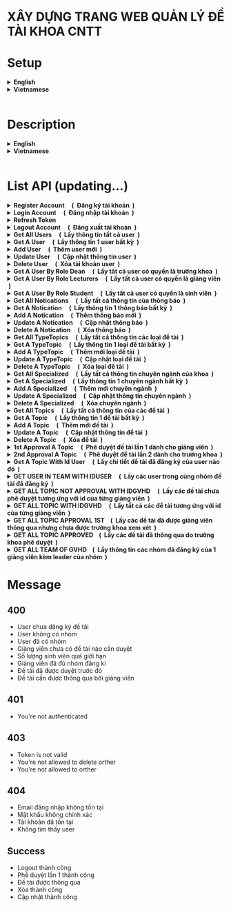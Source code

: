 # XÂY DỰNG TRANG WEB QUẢN LÝ ĐỀ TÀI KHOA CNTT

# Setup 

<details>
<summary><b>English</b></summary><br />

- Prepare the environment variables as follows
	|Variable name              |Obligatory |Description                                                                                     |Default        |
	|----------------------|---------|------------------------------------------------------------------------------------------|----------------|
	|PORT                  |❌       |Port to listen to (listen) server api                                                    |3001            |
	|MONGO_URI             |✔       |Connection string to connect to MongoDb                                              |                |
	|JWT_ACCESS_KEY            |✔       |Secret key, used in Json Web token (accessToken)                                     |                |
	|JWT_REFRESH_KEY       |✔       |Secret key, used in Json Web token (refreshToken)                             |                |
</details>

<details>
<summary><b>Vietnamese</b></summary><br />

- Chuẩn bị các biến môi trường như sau
	|Tên biến              |Bắt buộc |Mô tả                                                                                     |Mặc định        |
	|----------------------|---------|------------------------------------------------------------------------------------------|----------------|
	|PORT                  |❌       |Port để listen (lắng nghe) server api                                                     |3001            |
	|MONGO_URI             |✔       |Connection string để kết nối tới MongoDb                                                  |                |
	|JWT_ACCESS_KEY            |✔       |Khóa bí mật (secret key), dùng trong Json Web token (accessToken)                                     |                |
	|JWT_REFRESH_KEY       |✔       |Khóa bí mật (secret key), dùng trong Json Web token (refreshToken)                             |                |
</details>
<br />

# Description
<details>
<summary><b>English</b></summary><br />

Using technologies: NodeJS, Express, MongoDb, Mongoose, jwt-authentication, jwt-authorization

The website includes 3 rights, helping students register a topic name and choose a guide, the topic will be approved by the teacher for the first time and transferred to the dean for final approval.
3 rights:
-	Dean:
    + The person who reviews the title of the topic.
    + CRUD has full rights to teacher, student, and topic accounts.
    + Dean will review the final topic.
    + Statistics

- Instructor guides:
    + Each lecturer has a maximum of 8 student groups (per term),
    + Each group has a maximum of 3 students, lecturers have CRUD rights on each registered group.
    + The lecturer reviews the topic and will send it to the Dean for final approval. Once approved, the topic can still be deleted, but once the dean has approved it, the topic cannot be deleted.
    + The lecturer has the right to CRUD with the topic of the student group.

-	Student:
    + Each student can choose 1 instructor, students can only be in a group with 3 members, students who already have a group mean that they have already registered the topic, they cannot register the topic themselves.
    + When registering, students fill in the information of group members.
    + Students can manipulate to register the topic name. Students have the right to delete the registered topic name.

Constraint:
* When the topic has not been approved, only the group leader has the right to update and delete the topic.
* When the topic is approved for the first time (approved by the lecturer), students are no longer allowed to update and delete the topic (even as the group leader). But now only lecturers (lecturers who are not of that topic also have no rights) or deans have the right.
* When the topic is approved (approved by the Dean), neither the student nor the lecturer has the right to update and delete.

Updating...

***Currently the server is still being updated with the necessary functions, the update will be regularly updated here. Thank you!***
</details>

<details>
<summary><b>Vietnamese</b></summary><br />

Sử dụng các công nghệ: NodeJS, Express, MongoDb, Mongoose, jwt-authentication, jwt-authorization

Trang web bao gồm 3 quyền, giúp sinh viên đăng ký tên đề tài và chọn giáo viên hướng dẫn, đề tài sẽ được giáo viên chấp thuận phê duyệt lần 1 và chuyển đến trưởng khoa để chốt tên đề tài qua việc phê duyệt cuối. 
3 quyền:
-	Trưởng khoa: 
    + Người xét duyệt tên đề tài. 
    + CRUD toàn quyền với tài khoản giáo viên, sinh viên, đề tài. 
    + Trưởng khoa sẽ xét duyệt đề tài cuối cùng. 
    + Thống kê

-	Giảng viên hướng dẫn: 
    + Mỗi giảng viên có tối đa 8 nhóm sinh viên (mỗi kì), 
    + Mỗi nhóm tối đa 3 sinh viên, giảng viên có quyền CRUD trên mỗi nhóm đăng kí. 
    + Giảng viên xét duyệt đề tài và sẽ gửi lên trưởng khoa xuyết duyệt cuối. Khi đã duyệt thì vẫn được xóa đề tài, nhưng khi trưởng khoa đã duyệt thì không được xóa đề tài. 
    + Giảng viên có quyền CRUD với đề tài của nhóm sinh viên.

-	Sinh viên: 
    + Mỗi sinh viên được chọn 1 giảng viên hướng dẫn, sinh viên chỉ được nằm trong 1 nhóm có 3 thành viên, sinh viên đãz có nhóm là đồng nghĩa đã đăng ký đề tài, không thể tự đăng ký đề tài tiếp. 
    + Khi đăng kí, sinh viên điền thông tin các thành viên trong nhóm. 
    + Sinh viên có thể thao tác đăng kí tên đề tài. Sinh viên có quyền xóa tên đề tài đăng kí.


Ràng buộc: 
* Khi đề tài chưa được phê duyệt thì chỉ có trưởng nhóm có quyền cập nhật và xóa đề tài.
* Khi đề tài được duyệt lần 1 (do giảng viên duyệt) thì sinh viên không còn được quyền cập nhật và xóa đề tài (cho dù là trưởng nhóm). Mà giờ chỉ có giảng viên (giảng viên không phải của đề tài đó cũng không có quyền) hoặc trưởng khoa có quyền.
* khi đề tài được thông qua (do trưởng khoa duyệt) thì cả sinh viên và giảng viên đều không có quyền cập nhật và xóa. 

Updating...

***Hiện tại server vẫn đang được tiếp tục update các chức năng cần thiết, phần cập nhật sẽ thường xuyên được update tại đây. Xin cảm ơn!***
</details>
<br />


# List API (updating...)

<details>
<summary><b>Register Account &nbsp; &nbsp; ( &nbsp;Đăng ký tài khoản &nbsp;)</b></summary><br />

- *POST: **api/v1/register*** &nbsp; &nbsp; -- &nbsp; &nbsp;  **[content-type: application/json]** <br />
- Request:
    | params    | type   | require |
    | ---       | ---    | ---     |
    | firstName  | string | true    |
    | lastName  | string | true    |
    | email  | string | true    |
    | mssv  | string | true    |
    | password  | string | true    | 
    | avatar  | string | false    |
    | phone  | string | true    |
    | address  | string | false    |
    | active  | boolean | false    |
    | role  | string | default student    |
    | isTeam  | boolean | false    |

- Response:
```json
{
    "_id": "62ff067d2a6f2d35b72be673",
    "firstName": "Hai",
    "lastName": "Nguyen",
    "email": "admin@gmail.com",
    "mssv": "19110356",
    "role": "student",
    "createdAt": "2022-08-19T03:41:49.494Z",
    "updatedAt": "2022-08-19T03:41:49.494Z",
    "__v": 0,
}
```
</details>

<details>
<summary><b>Login Account &nbsp; &nbsp; ( &nbsp;Đăng nhập tài khoản &nbsp;)</b></summary><br />

- *POST: **api/v1/login*** &nbsp; &nbsp; -- &nbsp; &nbsp;  **[content-type: application/json]** <br />
- Request:
    | params    | type   | require |
    | ---       | ---    | ---     |
    | email  | string | true    |
    | password  | string | true    | 

- Response:
```json
{
    "_id": "62ff067d2a6f2d35b72be673",
    "firstName": "Hai",
    "lastName": "Nguyen",
    "email": "admin@gmail.com",
    "mssv": "19110356",
    "role": "student",
    "createdAt": "2022-08-19T03:41:49.494Z",
    "updatedAt": "2022-08-19T03:41:49.494Z",
    "__v": 0,
    "accessToken": "eyJhbGciOiJIUzI1NiIsInR5cCI6IkpXVCJ9.eyJpZCI6IjYyZmYwNjdkMmE2ZjJkMzViNzJiZTY3MyIsImFkbWluIjpmYWxzZSwiaWF0IjoxNjYwOTAwNDEyLCJleHAiOjE2NjA5MDA0NDJ9.eL8hG06zfvY_aIWfb6uMFtPccNcjj-NYfFpxYoE5v-k",
    "refreshToken": "eyJhbGciOiJIUzI1NiIsInR5cCI6IkpXVCJ9.eyJpZCI6IjYyZmYwNjdkMmE2ZjJkMzViNzJiZTY3MyIsImFkbWluIjpmYWxzZSwiaWF0IjoxNjYwOTAwNDEyLCJleHAiOjE2NjA5MDE0MTJ9.Llr9MuSPvRRWhWON1AJnRMSFz457H1ucjWv-_zwWGwc"
}
```
   ==> `refreshToken is saved in the returned cookie with the key refreshToken`
</details>

<details>
<summary><b>Refresh Token</b></summary><br />

- *POST: **api/v1/refresh*** &nbsp; &nbsp; -- &nbsp; &nbsp;  **[content-type: application/json]** <br />
- Headers: &nbsp; **[Cookie] : refreshToken**
- Request: null

- Response:
```json
{
    "accessToken": "eyJhbGciOiJIUzI1NiIsInR5cCI6IkpXVCJ9.eyJpZCI6IjYyZmYwNjdkMmE2ZjJkMzViNzJiZTY3MyIsImFkbWluIjp0cnVlLCJpYXQiOjE2NjEyMjY1NzQsImV4cCI6MTY2MTIyNjg3NH0.MbnNR9XEA9UKiDbniZK8Uuoff4W7FlHNzTDowmYiETw"
}
```
</details>

<details>
<summary><b>Logout Account &nbsp; &nbsp; ( &nbsp;Đăng xuất tài khoản &nbsp;)</b></summary><br />

- *POST: **api/v1/logout*** &nbsp; &nbsp; -- &nbsp; &nbsp;  **[content-type: application/json]** <br />
- Headers: &nbsp; **[token] : Bearer {accessToken}**
- Request: Null

- Response:
```json
{
    "message": ""
}
```
</details>

<details>
<summary><b>Get All Users &nbsp; &nbsp; ( &nbsp;Lấy thông tin tất cả user &nbsp;)</b></summary><br />

- *GET: **api/v1/user*** &nbsp; &nbsp; -- &nbsp; &nbsp;  **[content-type: application/json]** <br />
- Headers: &nbsp; **[token] : Bearer {accessToken}**
- Request: Null

- Response:
```json
{
    {
        "Info user 1": ""
    },
    {
        "Info user 2": ""
    }
}
```
</details>

<details>
<summary><b>Get A User &nbsp; &nbsp; ( &nbsp;Lấy thông tin 1 user bất kỳ &nbsp;)</b></summary><br />

- *GET: **api/v1/user/:id*** &nbsp; &nbsp; -- &nbsp; &nbsp;  **[content-type: application/json]** <br />
- Headers: &nbsp; **[token] : Bearer {accessToken}**
- Request: Null

- Response:
```json
{
    "Info user": ""
}
```
</details>

<details>
<summary><b>Add User &nbsp; &nbsp; ( &nbsp;Thêm user mới &nbsp;)</b></summary><br />

- *POST: **api/v1/user*** &nbsp; &nbsp; -- &nbsp; &nbsp;  **[content-type: application/json]** <br />
- Headers: &nbsp; **[token] : Bearer {accessToken}**
- Request:
    | params    | type   | require |
    | ---       | ---    | ---     |
    | firstName  | string | true    |
    | lastName  | string | true    |
    | email  | string | true    |
    | mssv  | string | true    |
    | password  | string | true    | 
    | avatar  | string | false    |
    | phone  | string | true    |
    | address  | string | false    |
    | active  | boolean | false    |
    | role  | string | default student    |
    | isTeam  | boolean | false    |

- Response:
```json
{
    "firstName": "Hai Test",
    "lastName": "Nguyen",
    "email": "admin@gmail.com",
    "mssv": "19110356",
    "role": "student",
    "phone": "14522",
    "_id": "630494af24f33a4ee5cc2340",
    "createdAt": "2022-08-23T08:49:51.091Z",
    "updatedAt": "2022-08-23T08:49:51.091Z",
    "__v": 0
}
```
</details>

<details>
<summary><b>Update User &nbsp; &nbsp; ( &nbsp;Cập nhật thông tin user &nbsp;)</b></summary><br />

- *PUT: **api/v1/user/:id*** &nbsp; &nbsp; -- &nbsp; &nbsp;  **[content-type: application/json]** <br />
- Headers: &nbsp; **[token] : Bearer {accessToken}**
- Request:
    | params    | type   | require |
    | ---       | ---    | ---     |
    | firstName  | string | true    |
    | lastName  | string | true    |
    | email  | string | true    |
    | mssv  | string | true    |
    | password  | string | true    | 
    | avatar  | string | false    |
    | phone  | string | true    |
    | address  | string | false    |
    | active  | boolean | false    |
    | role  | string | default student    |

- Response:
```json
{
    "message": ""
}
```
</details>

<details>
<summary><b>Delete User &nbsp; &nbsp; ( &nbsp;Xóa tài khoản user &nbsp;)</b></summary><br />

- *DELETE: **api/v1/user/:id*** &nbsp; &nbsp; -- &nbsp; &nbsp;  **[content-type: application/json]** <br />
- Headers: &nbsp; **[token] : Bearer {accessToken}**
- Request: null

- Response:
```json
{
    "message": ""
}
```
</details>

<details>
<summary><b>Get A User By Role Dean &nbsp; &nbsp; ( &nbsp;Lấy tất cả user có quyền là trưởng khoa &nbsp;)</b></summary><br />

- *GET: **api/v1/user/dean*** &nbsp; &nbsp; -- &nbsp; &nbsp;  **[content-type: application/json]** <br />
- Headers: &nbsp; **[token] : Bearer {accessToken}**
- Request: Null

- Response:
```json
{
    {
        "Info user 1": ""
    },
    {
        "Info user 2": ""
    }
}
```
</details>

<details>
<summary><b>Get A User By Role Lecturers &nbsp; &nbsp; ( &nbsp;Lấy tất cả user có quyền là giảng viên &nbsp;)</b></summary><br />

- *GET: **api/v1/user/lecturers*** &nbsp; &nbsp; -- &nbsp; &nbsp;  **[content-type: application/json]** <br />
- Headers: &nbsp; **[token] : Bearer {accessToken}**
- Request: Null

- Response:
```json
{
    {
        "Info user 1": ""
    },
    {
        "Info user 2": ""
    }
}
```
</details>

<details>
<summary><b>Get A User By Role Student &nbsp; &nbsp; ( &nbsp;Lấy tất cả user có quyền là sinh viên &nbsp;)</b></summary><br />

- *GET: **api/v1/user/student*** &nbsp; &nbsp; -- &nbsp; &nbsp;  **[content-type: application/json]** <br />
- Headers: &nbsp; **[token] : Bearer {accessToken}**
- Request: Null

- Response:
```json
{
    {
        "Info user 1": ""
    },
    {
        "Info user 2": ""
    }
}
```
</details>

<details>
<summary><b>Get All Notications &nbsp; &nbsp; ( &nbsp;Lấy tất cả thông tin của thông báo &nbsp;)</b></summary><br />

- *GET: **api/v1/noti*** &nbsp; &nbsp; -- &nbsp; &nbsp;  **[content-type: application/json]** <br />
- Headers: &nbsp; **[token] : Bearer {accessToken}**
- Request: null

- Response:
```json
{
    {
        "Info noti 1": ""
    },
    {
        "Info noti 2": ""
    }
}
```
</details>

<details>
<summary><b>Get A Notication &nbsp; &nbsp; ( &nbsp;Lấy thông tin 1 thông báo bất kỳ &nbsp;)</b></summary><br />

- *GET: **api/v1/noti/:id*** &nbsp; &nbsp; -- &nbsp; &nbsp;  **[content-type: application/json]** <br />
- Headers: &nbsp; **[token] : Bearer {accessToken}**
- Request: null

- Response:
```json
{
    "Info noti": ""
}
```
</details>

<details>
<summary><b>Add A Notication &nbsp; &nbsp; ( &nbsp;Thêm thông báo mới &nbsp;)</b></summary><br />

- *POST: **api/v1/noti*** &nbsp; &nbsp; -- &nbsp; &nbsp;  **[content-type: application/json]** <br />
- Headers: &nbsp; **[token] : Bearer {accessToken}**
- Request:
    | params    | type   | require |
    | ---       | ---    | ---     |
    | header  | string | true    |
    | infomation  | string | true    |
    | deleted  | string | false    |

- Response:
```json
{
    "infoCateNoti": {}
}
```
</details>

<details>
<summary><b>Update A Notication &nbsp; &nbsp; ( &nbsp;Cập nhật thông báo &nbsp;)</b></summary><br />

- *PUT: **api/v1/noti/:id*** &nbsp; &nbsp; -- &nbsp; &nbsp;  **[content-type: application/json]** <br />
- Headers: &nbsp; **[token] : Bearer {accessToken}**
- Request:
    | params    | type   | require |
    | ---       | ---    | ---     |
    | header  | string | true    |
    | infomation  | string | true    |
    | deleted  | string | false    |

- Response:
```json
{
    "message": ""
}
```
</details>

<details>
<summary><b>Delete A Notication &nbsp; &nbsp; ( &nbsp;Xóa thông báo &nbsp;)</b></summary><br />

- *DELETE: **api/v1/noti/:id*** &nbsp; &nbsp; -- &nbsp; &nbsp;  **[content-type: application/json]** <br />
- Headers: &nbsp; **[token] : Bearer {accessToken}**
- Request: null

- Response:
```json
{
    "message": ""
}
```
</details>


<details>
<summary><b>Get All TypeTopics &nbsp; &nbsp; ( &nbsp;Lấy tất cả thông tin các loại đề tài &nbsp;)</b></summary><br />

- *GET: **api/v1/typetopic*** &nbsp; &nbsp; -- &nbsp; &nbsp;  **[content-type: application/json]** <br />
- Headers: &nbsp; **[token] : Bearer {accessToken}**
- Request: null

- Response:
```json
[
     {
        "Info typetopic 1": ""
    },
    {
        "Info typetopic 2": ""
    }
]
```
</details>

<details>
<summary><b>Get A TypeTopic &nbsp; &nbsp; ( &nbsp;Lấy thông tin 1 loại đề tài bất kỳ &nbsp;)</b></summary><br />

- *GET: **api/v1/typetopic/:id*** &nbsp; &nbsp; -- &nbsp; &nbsp;  **[content-type: application/json]** <br />
- Headers: &nbsp; **[token] : Bearer {accessToken}**
- Request: null

- Response:
```json
{
    "Info typetopic": {}
}
```
</details>

<details>
<summary><b>Add A TypeTopic &nbsp; &nbsp; ( &nbsp;Thêm mới loại đề tài &nbsp;)</b></summary><br />

- *POST: **api/v1/typetopic*** &nbsp; &nbsp; -- &nbsp; &nbsp;  **[content-type: application/json]** <br />
- Headers: &nbsp; **[token] : Bearer {accessToken}**
- Request:
    | params    | type   | require |
    | ---       | ---    | ---     |
    | name  | string | true    |
    | desc  | string | false    |
    | deleted  | string | false    |

- Response:
```json
{
    "infoTypeTopicNew": {}
}
```
</details>

<details>
<summary><b>Update A TypeTopic &nbsp; &nbsp; ( &nbsp;Cập nhật loại đề tài &nbsp;)</b></summary><br />

- *PUT: **api/v1/typetopic/:id*** &nbsp; &nbsp; -- &nbsp; &nbsp;  **[content-type: application/json]** <br />
- Headers: &nbsp; **[token] : Bearer {accessToken}**
- Request:
    | params    | type   | require |
    | ---       | ---    | ---     |
    | name  | string | true    |
    | desc  | string | false    |
    | deleted  | string | false    |

- Response:
```json
{
    "message": ""
}
```
</details>

<details>
<summary><b>Delete A TypeTopic &nbsp; &nbsp; ( &nbsp;Xóa loại đề tài &nbsp;)</b></summary><br />

- *DELETE: **api/v1/typetopic/:id*** &nbsp; &nbsp; -- &nbsp; &nbsp;  **[content-type: application/json]** <br />
- Headers: &nbsp; **[token] : Bearer {accessToken}**
- Request: null

- Response:
```json
{
    "message": ""
}
```
</details>

<details>
<summary><b>Get All Specialized &nbsp; &nbsp; ( &nbsp;Lấy tất cả thông tin chuyên ngành của khoa &nbsp;)</b></summary><br />

- *GET: **api/v1/specialized*** &nbsp; &nbsp; -- &nbsp; &nbsp;  **[content-type: application/json]** <br />
- Headers: &nbsp; **[token] : Bearer {accessToken}**
- Request: null

- Response:
```json
[
     {
        "Info specialized 1": ""
    },
    {
        "Info specialized 2": ""
    }
]
```
</details>

<details>
<summary><b>Get A Specialized &nbsp; &nbsp; ( &nbsp;Lấy thông tin 1 chuyên ngành bất kỳ &nbsp;)</b></summary><br />

- *GET: **api/v1/specialized/:id*** &nbsp; &nbsp; -- &nbsp; &nbsp;  **[content-type: application/json]** <br />
- Headers: &nbsp; **[token] : Bearer {accessToken}**
- Request: null

- Response:
```json
{
    "Info specialized": {}
}
```
</details>

<details>
<summary><b>Add A Specialized &nbsp; &nbsp; ( &nbsp;Thêm mới chuyên ngành &nbsp;)</b></summary><br />

- *POST: **api/v1/specialized*** &nbsp; &nbsp; -- &nbsp; &nbsp;  **[content-type: application/json]** <br />
- Headers: &nbsp; **[token] : Bearer {accessToken}**
- Request:
    | params    | type   | require |
    | ---       | ---    | ---     |
    | name  | string | true    |
    | desc  | string | false    |
    | deleted  | string | false    |

- Response:
```json
{
    "infoTypeTopicNew": {}
}
```
</details>

<details>
<summary><b>Update A Specialized &nbsp; &nbsp; ( &nbsp;Cập nhật thông tin chuyên ngành &nbsp;)</b></summary><br />

- *PUT: **api/v1/specialized/:id*** &nbsp; &nbsp; -- &nbsp; &nbsp;  **[content-type: application/json]** <br />
- Headers: &nbsp; **[token] : Bearer {accessToken}**
- Request:
    | params    | type   | require |
    | ---       | ---    | ---     |
    | name  | string | true    |
    | desc  | string | false    |
    | deleted  | string | false    |

- Response:
```json
{
    "message": ""
}
```
</details>

<details>
<summary><b>Delete A Specialized &nbsp; &nbsp; ( &nbsp;Xóa chuyên ngành &nbsp;)</b></summary><br />

- *DELETE: **api/v1/specialized/:id*** &nbsp; &nbsp; -- &nbsp; &nbsp;  **[content-type: application/json]** <br />
- Headers: &nbsp; **[token] : Bearer {accessToken}**
- Request: null

- Response:
```json
{
    "message": ""
}
```
</details>

<details>
<summary><b>Get All Topics &nbsp; &nbsp; ( &nbsp;Lấy tất cả thông tin của các đề tài &nbsp;)</b></summary><br />

- *GET: **api/v1/topic*** &nbsp; &nbsp; -- &nbsp; &nbsp;  **[content-type: application/json]** <br />
- Headers: &nbsp; **[token] : Bearer {accessToken}**
- Request: null

- Response:
```json
[
     {
        "Info topic 1": ""
    },
    {
        "Info topic 2": ""
    }
]
```
</details>

<details>
<summary><b>Get A Topic &nbsp; &nbsp; ( &nbsp;Lấy thông tin 1 đề tài bất kỳ &nbsp;)</b></summary><br />

- *GET: **api/v1/topic/:id*** &nbsp; &nbsp; -- &nbsp; &nbsp;  **[content-type: application/json]** <br />
- Headers: &nbsp; **[token] : Bearer {accessToken}**
- Request: null

- Response:
```json
{
    "Info topic": {}
}
```
</details>

<details>
<summary><b>Add A Topic &nbsp; &nbsp; ( &nbsp;Thêm mới đề tài &nbsp;)</b></summary><br />

- *POST: **api/v1/typetopic*** &nbsp; &nbsp; -- &nbsp; &nbsp;  **[content-type: application/json]** <br />
- Headers: &nbsp; **[token] : Bearer {accessToken}**
- Request:
    | params    | type   | require |
    | ---       | ---    | ---     |
    | name  | string | true    |
    | desc  | string | false    |
    | target  | string | false    |
    | product  | string | false    |
    | technology  | string | false    |
    | requirement  | string | false    |
    | idSpecialized  | string | false    |
    | typeTopic  | string | false    |
    | status  | string | false    |
    | sesmeter  | number | false    |
    | slsv  | string | false    |
    | leader  | string | false    |
    | gvhd  | string | false    |
    | gvpb  | string | false    |
    | score  | string | false    |
    | team  | array | false    |
    | deleted  | boolean | false    |

- Response:
```json
{
    "name": "Xây dựng Website UTEX",
    "desc": "Trang web giúp cho sinh viên học tập và lấy tài liệu từ giáo viên bộ môn.",
    "target": "Tìm hiểu về .Net và Anguler",
    "product": "Web",
    "technology": "Anguler, .Net",
    "idSpecialized": "632d6f527669a9e960db1b8a",
    "typeTopic": "632d246c4284ba88ff521e21",
    "status": "duyet0",
    "sesmeter": "1",
    "slsv": 3,
    "leader": "632034182674568e23832f4b",
    "gvhd": "6320380c735c7749d1ea7349",
    "team": [
        "632034182674568e23832f4b",
        "63203c858eddcf04700e33ed"
    ],
    "_id": "632db676bb21c7e76fe1f738",
    "createdAt": "2022-09-23T13:36:54.327Z",
    "updatedAt": "2022-09-23T13:36:54.327Z",
    "__v": 0
}
```
</details>

<details>
<summary><b>Update A Topic &nbsp; &nbsp; ( &nbsp;Cập nhật thông tin đề tài &nbsp;)</b></summary><br />

- *PUT: **api/v1/topic/:id*** &nbsp; &nbsp; -- &nbsp; &nbsp;  **[content-type: application/json]** <br />
- Headers: &nbsp; **[token] : Bearer {accessToken}**
- Request:
    | params    | type   | require |
    | ---       | ---    | ---     |
    | name  | string | true    |
    | desc  | string | false    |
    | target  | string | false    |
    | product  | string | false    |
    | technology  | string | false    |
    | requirement  | string | false    |
    | idSpecialized  | string | false    |
    | typeTopic  | string | false    |
    | status  | string | false    |
    | sesmeter  | number | false    |
    | slsv  | string | false    |
    | leader  | string | false    |
    | gvhd  | string | false    |
    | gvpb  | string | false    |
    | score  | string | false    |
    | team  | array | false    |
    | deleted  | boolean | false    |

- Response:
```json
{
    "message": ""
}
```
</details>

<details>
<summary><b>Delete A Topic &nbsp; &nbsp; ( &nbsp;Xóa đề tài &nbsp;)</b></summary><br />

- *DELETE: **api/v1/topic/:id*** &nbsp; &nbsp; -- &nbsp; &nbsp;  **[content-type: application/json]** <br />
- Headers: &nbsp; **[token] : Bearer {accessToken}**
- Request: null

- Response:
```json
{
    "message": ""
}
```
</details>

<details>
<summary><b>1st Approval A Topic &nbsp; &nbsp; ( &nbsp;Phê duyệt đề tài lần 1 dành cho giảng viên &nbsp;)</b></summary><br />

- *PATCH: **api/v1/topic/:id/1st*** &nbsp; &nbsp; -- &nbsp; &nbsp;  **[content-type: application/json]** <br />
- Headers: &nbsp; **[token] : Bearer {accessToken}**
- Request: null

- Response:
```json
{
    "message": ""
}
```
</details>

<details>
<summary><b>2nd Approval A Topic &nbsp; &nbsp; ( &nbsp;Phê duyệt đề tài lần 2 dành cho trưởng khoa &nbsp;)</b></summary><br />

- *PATCH: **api/v1/topic/:id/2nd*** &nbsp; &nbsp; -- &nbsp; &nbsp;  **[content-type: application/json]** <br />
- Headers: &nbsp; **[token] : Bearer {accessToken}**
- Request: null

- Response:
```json
{
    "message": ""
}
```
</details>

<details>
<summary><b>Get A Topic With Id User &nbsp; &nbsp; ( &nbsp;Lấy chi tiết đề tài đã đăng ký của user nào đó &nbsp;)</b></summary><br />

- *GET: **api/v1/user/topic/:idUser*** &nbsp; &nbsp; -- &nbsp; &nbsp;  **[content-type: application/json]** <br />
- Headers: &nbsp; **[token] : Bearer {accessToken}**
- Request: null

- Response:
```json
{
    "Info topic": {}
}
```

</details>

<details>
<summary><b>GET USER IN TEAM WITH IDUSER &nbsp; &nbsp; ( &nbsp;Lấy các user trong cùng nhóm đề tài đã đăng ký &nbsp;)</b></summary><br />

- *GET: **api/v1/user/member/:idUser*** &nbsp; &nbsp; -- &nbsp; &nbsp;  **[content-type: application/json]** <br />
- Headers: &nbsp; **[token] : Bearer {accessToken}**
- Request: null

- Response:
```json
[
    "Info user 1 in team": {},
    "Info user 2 in team": {}
]
```
</details>

<details>
<summary><b>GET ALL TOPIC NOT APPROVAL WITH IDGVHD &nbsp; &nbsp; ( &nbsp;Lấy các đề tài chưa phê duyệt tương ứng với id của từng giảng viên &nbsp;)</b></summary><br />

- *GET: **api/v1/topic/notapproval/:idGvhd*** &nbsp; &nbsp; -- &nbsp; &nbsp;  **[content-type: application/json]** <br />
- Headers: &nbsp; **[token] : Bearer {accessToken}**
- Request: null

- Response:
```json
{
    "Info topic": {}
}
```
</details>

<details>
<summary><b>GET ALL TOPIC WITH IDGVHD &nbsp; &nbsp; ( &nbsp;Lấy tất cả các đề tài tương ứng với id của từng giảng viên &nbsp;)</b></summary><br />

- *GET: **api/v1/topic/alltopicofgvhd/:idGvhd*** &nbsp; &nbsp; -- &nbsp; &nbsp;  **[content-type: application/json]** <br />
- Headers: &nbsp; **[token] : Bearer {accessToken}**
- Request: null

- Response:
```json
{
    "Info topic": {}
}
```
</details>

<details>
<summary><b>GET ALL TOPIC APPROVAL 1ST&nbsp; &nbsp; ( &nbsp;Lấy các đề tài đã được giảng viên thông qua nhưng chưa được trưởng khoa xem xét &nbsp;)</b></summary><br />

- *GET: **api/v1/topic/approval1st*** &nbsp; &nbsp; -- &nbsp; &nbsp;  **[content-type: application/json]** <br />
- Headers: &nbsp; **[token] : Bearer {accessToken}**
- Request: null

- Response:
```json
{
    "Info topic": {}
}
```
</details>

<details>
<summary><b>GET ALL TOPIC APPROVED&nbsp; &nbsp; ( &nbsp;Lấy các đề tài đã thông qua do trưởng khoa phê duyệt &nbsp;)</b></summary><br />

- *GET: **api/v1/topic/approved*** &nbsp; &nbsp; -- &nbsp; &nbsp;  **[content-type: application/json]** <br />
- Headers: &nbsp; **[token] : Bearer {accessToken}**
- Request: null

- Response:
```json
{
    "Info topic": {}
}
```
</details>

<details>
<summary><b>GET ALL TEAM OF GVHD&nbsp; &nbsp; ( &nbsp;Lấy thông tin các nhóm đã đăng ký của 1 giảng viên kèm leader của nhóm &nbsp;)</b></summary><br />

- *GET: **api/v1/user/team/:idGvhd*** &nbsp; &nbsp; -- &nbsp; &nbsp;  **[content-type: application/json]** <br />
- Headers: &nbsp; **[token] : Bearer {accessToken}**
- Request: null

- Response:
```json
{
    "leader": {},
    "teams": []
}
```
</details>

# Message

## 400
- User chưa đăng ký đề tài
- User không có nhóm
- User đã có nhóm
- Giảng viên chưa có đề tài nào cần duyệt
- Số lượng sinh viên quá giới hạn
- Giảng viên đã đủ nhóm đăng kí
- Đề tài đã được duyệt trước đó
- Đề tài cần được thông qua bởi giảng viên

## 401
- You're not authenticated

## 403
- Token is not valid
- You're not allowed to delete orther
- You're not allowed to orther

## 404
- Email đăng nhập không tồn tại
- Mật khẩu không chính xác
- Tài khoản đã tồn tại
- Không tìm thấy user

## Success
- Logout thành công
- Phê duyệt lần 1 thành công
- Đề tài được thông qua
- Xóa thành công
- Cập nhật thành công

